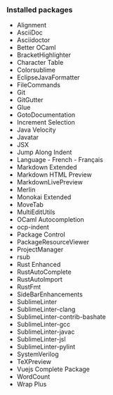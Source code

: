 ### Installed packages

- Alignment
- AsciiDoc
- Asciidoctor
- Better OCaml
- BracketHighlighter
- Character Table
- Colorsublime
- EclipseJavaFormatter
- FileCommands
- Git
- GitGutter
- Glue
- GotoDocumentation
- Increment Selection
- Java Velocity
- Javatar
- JSX
- Jump Along Indent
- Language - French - Français
- Markdown Extended
- Markdown HTML Preview
- MarkdownLivePreview
- Merlin
- Monokai Extended
- MoveTab
- MultiEditUtils
- OCaml Autocompletion
- ocp-indent
- Package Control
- PackageResourceViewer
- ProjectManager
- rsub
- Rust Enhanced
- RustAutoComplete
- RustAutoImport
- RustFmt
- SideBarEnhancements
- SublimeLinter
- SublimeLinter-clang
- SublimeLinter-contrib-bashate
- SublimeLinter-gcc
- SublimeLinter-javac
- SublimeLinter-jsl
- SublimeLinter-pylint
- SystemVerilog
- TeXPreview
- Vuejs Complete Package
- WordCount
- Wrap Plus

